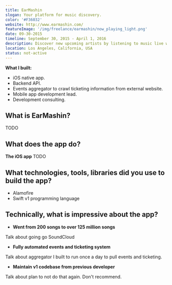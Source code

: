 ```yaml
---
title: EarMashin
slogan: Your platform for music discovery.
color: '#F36032'
website: http://www.earmashin.com/
featureImage: '/img/freelance/earmashin/now_playing_light.png'
date: 09-30-2015
timeline: September 30, 2015 - April 1, 2016
description: Discover new upcoming artists by listening to music live with curators. Broadcast your music for others to listen-in with you. When you pause, your listeners pause. When you skip, your listeners skip. Listen to over 125 million tracks from the SoundCloud library. Purchase tickets to upcoming live events from indie artists.
location: Los Angeles, California, USA
status: not-active
---
```


**What I built:**

* iOS native app.
* Backend API.
* Events aggregator to crawl ticketing information from external website.
* Mobile app development lead.
* Development consulting.

## What is EarMashin?

TODO

## What does the app do?

**The iOS app** TODO

## What technologies, tools, libraries did you use to build the app?

* Alamofire
* Swift v1 programming language

## Technically, what is impressive about the app?

* **Went from 200 songs to over 125 million songs**

Talk about going go SoundCloud

* **Fully automated events and ticketing system**

Talk about aggregator I built to run once a day to pull events and ticketing.

* **Maintain v1 codebase from previous developer**

Talk about plan to not do that again. Don't recommend.
